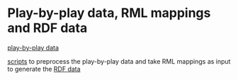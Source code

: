 # Play-by-play data, RML mappings and RDF data

[play-by-play data](./ShuttleSet/)

[scripts]() to preprocess the play-by-play data and take RML mappings as input to generate the [RDF data](./RDF_data/)